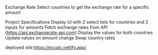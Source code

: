 Exchange Rate
Select countries to get the exchange rate for a specific amount

Project Specifications
Display UI with 2 select lists for countries and 2 inputs for amounts
Fetch exchange rates from API (https://api.exchangerate-api.com)
Display the values for both countries
Update values on amount change
Swap country rates

deployed site:https://eccalc.netlify.app/
